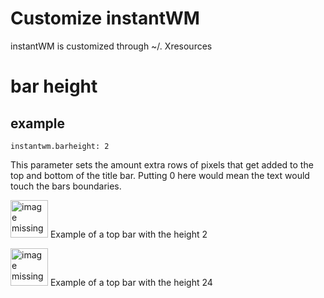 # Customize instantWM

instantWM is customized through ~/. Xresources

# bar height

## example

``` 
instantwm.barheight: 2
```

This parameter sets the amount extra rows of pixels that get added to the top and bottom of the title bar. 
Putting 0 here would mean the text would touch the bars boundaries. 

<p><span class="image right"><img src="https://instantos.github.io/instantos.github.io/images/topbar/2px.png" alt="image missing" height="60" /></span>
Example of a top bar with the height 2
</p>

<p><span class="image right"><img src="https://instantos.github.io/instantos.github.io/images/topbar/24px.png" alt="image missing" height="60" /></span>
Example of a top bar with the height 24
</p>
